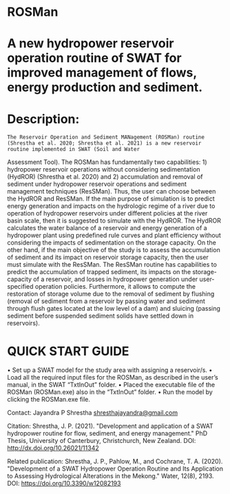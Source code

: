 # ROSMan
# A new hydropower reservoir operation routine of SWAT for improved management of flows, energy production and sediment.


# Description:
    The Reservoir Operation and Sediment MANagement (ROSMan) routine (Shrestha et al. 2020; Shrestha et al. 2021) is a new reservoir routine implemented in SWAT (Soil and Water 
Assessment Tool). The ROSMan has fundamentally two capabilities: 1) hydropower reservoir operations without considering sedimentation (HydROR) (Shrestha et al. 2020) and 2) accumulation and removal of sediment under hydropower reservoir operations and sediment management techniques (ResSMan). Thus, the user can choose between the HydROR and ResSMan. If the main purpose of simulation is to predict energy generation and impacts on the hydrologic regime of a river due to operation of hydropower reservoirs under different policies at the river basin scale, then it is suggested to simulate with the HydROR. The HydROR calculates the water balance of a reservoir and energy generation of a hydropower plant using predefined rule curves and plant efficiency without considering the impacts of sedimentation on the storage capacity. On the other hand, if the main objective of the study is to assess the accumulation of sediment and its impact on reservoir storage capacity, then the user must simulate with the ResSMan. The ResSMan routine has capabilities to predict the accumulation of trapped sediment, its impacts on the storage-capacity of a reservoir, and losses in hydropower generation under user-specified operation policies. Furthermore, it allows to compute the restoration of storage volume due to the removal of sediment by flushing (removal of sediment from a reservoir by passing water and sediment through flush gates located at the low level of a dam) and sluicing (passing sediment before suspended sediment solids have settled down in reservoirs).


# QUICK START GUIDE
•	Set up a SWAT model for the study area with assigning a reservoir/s.
•	Load all the required input files for the ROSMan, as described in the user’s manual, in the SWAT “TxtInOut” folder. 
•	Placed the executable file of the ROSMan (ROSMan.exe) also in the “TxtInOut” folder. 
•	Run the model by clicking the ROSMan.exe file.


Contact:
Jayandra P Shrestha
shresthajayandra@gmail.com

Citation: Shrestha, J. P. (2021). "Development and application of a SWAT hydropower routine for flow, sediment, and energy management." PhD Thesis, University of Canterbury, Christchurch, New Zealand.
DOI: http://dx.doi.org/10.26021/11342

Related publication: Shrestha, J. P., Pahlow, M., and Cochrane, T. A. (2020). "Development of a SWAT Hydropower Operation Routine and Its Application to Assessing Hydrological Alterations in the Mekong." Water, 12(8), 2193.
DOI: https://doi.org/10.3390/w12082193

